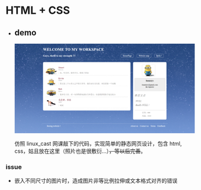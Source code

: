 # HTML + CSS

- ## demo

    ![](images/demo_screenshot.PNG)

    仿照 linux_cast 网课敲下的代码，实现简单的静态网页设计，包含 html, css，姑且放在这里（照片也是很敷衍...）~~，等以后完善~~。

### issue

- 嵌入不同尺寸的图片时，造成图片非等比例拉伸或文本格式对齐的错误
